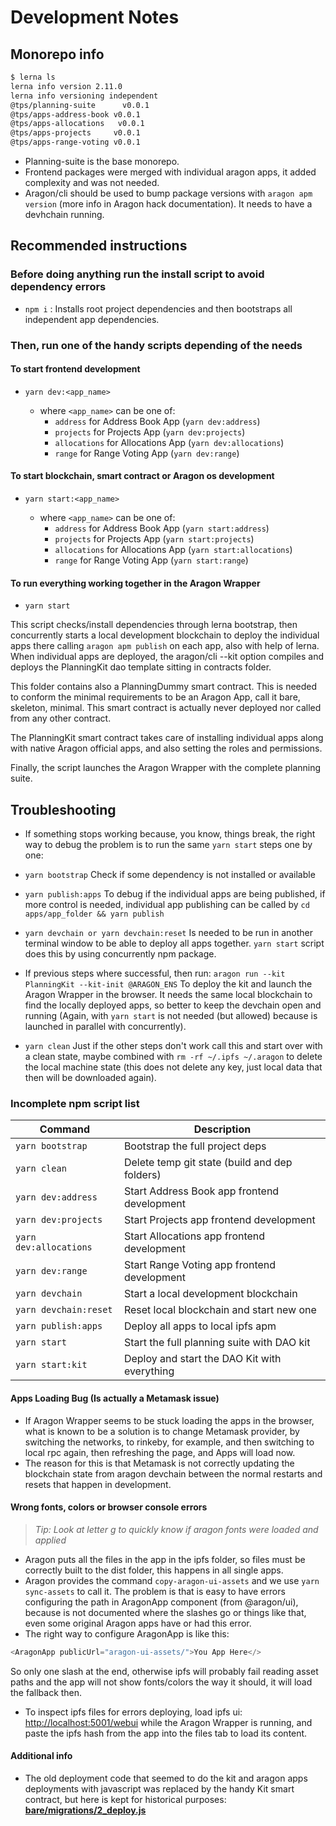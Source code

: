# Development Notes

## Monorepo info

```bash
$ lerna ls
lerna info version 2.11.0
lerna info versioning independent
@tps/planning-suite      v0.0.1
@tps/apps-address-book v0.0.1
@tps/apps-allocations   v0.0.1
@tps/apps-projects     v0.0.1
@tps/apps-range-voting v0.0.1
```

- Planning-suite is the base monorepo.
- Frontend packages were merged with individual aragon apps, it added complexity and was not needed.
- Aragon/cli should be used to bump package versions with `aragon apm version` (more info in Aragon hack documentation). It needs to have a devhchain running.

## Recommended instructions

### Before doing anything run the install script to avoid dependency errors

- `npm i` : Installs root project dependencies and then bootstraps all independent app dependencies.

### Then, run one of the handy scripts depending of the needs

#### To start frontend development

- `yarn dev:<app_name>`

  - where `<app_name>` can be one of:
    - `address` for Address Book App (`yarn dev:address`)
    - `projects` for Projects App (`yarn dev:projects`)
    - `allocations` for Allocations App (`yarn dev:allocations`)
    - `range` for Range Voting App (`yarn dev:range`)

#### To start blockchain, smart contract or Aragon os development

- `yarn start:<app_name>`

  - where `<app_name>` can be one of:
    - `address` for Address Book App (`yarn start:address`)
    - `projects` for Projects App (`yarn start:projects`)
    - `allocations` for Allocations App (`yarn start:allocations`)
    - `range` for Range Voting App (`yarn start:range`)

#### To run everything working together in the Aragon Wrapper

- `yarn start`

This script checks/install dependencies through lerna bootstrap, then concurrently starts a local development blockchain to deploy the individual apps there calling `aragon apm publish` on each app, also with help of lerna.
When individual apps are deployed, the aragon/cli --kit option compiles and deploys the PlanningKit dao template sitting in contracts folder.

This folder contains also a PlanningDummy smart contract. This is needed to conform the minimal requirements to be an Aragon App, call it bare, skeleton, minimal. This smart contract is actually never deployed nor called from any other contract.

The PlanningKit smart contract takes care of installing individual apps along with native Aragon official apps, and also setting the roles and permissions.

Finally, the script launches the Aragon Wrapper with the complete planning suite.

## Troubleshooting

- If something stops working because, you know, things break, the right way to debug the problem is to run the same `yarn start` steps one by one:
- `yarn bootstrap`
  Check if some dependency is not installed or available
- `yarn publish:apps`
  To debug if the individual apps are being published, if more control is needed, individual app publishing can be called by `cd apps/app_folder && yarn publish`
- `yarn devchain or yarn devchain:reset`
  Is needed to be run in another terminal window to be able to deploy all apps together. `yarn start` script does this by using concurrently npm package.
- If previous steps where successful, then run: `aragon run --kit PlanningKit --kit-init @ARAGON_ENS`
  To deploy the kit and launch the Aragon Wrapper in the browser.
  It needs the same local blockchain to find the locally deployed apps, so better to keep the devchain open and running (Again, with `yarn start` is not needed (but allowed) because is launched in parallel with concurrently).

- `yarn clean`
  Just if the other steps don't work call this and start over with a clean state, maybe combined with `rm -rf ~/.ipfs ~/.aragon` to delete the local machine state (this does not delete any key, just local data that then will be downloaded again).

### Incomplete npm script list

| Command                | Description                                   |
| ---------------------- | --------------------------------------------- |
| `yarn bootstrap`       | Bootstrap the full project deps               |
| `yarn clean`           | Delete temp git state (build and dep folders) |
| `yarn dev:address`     | Start Address Book app frontend development   |
| `yarn dev:projects`    | Start Projects app frontend development       |
| `yarn dev:allocations` | Start Allocations app frontend development    |
| `yarn dev:range`       | Start Range Voting app frontend development   |
| `yarn devchain`        | Start a local development blockchain          |
| `yarn devchain:reset`  | Reset local blockchain and start new one      |
| `yarn publish:apps`    | Deploy all apps to local ipfs apm             |
| `yarn start`           | Start the full planning suite with DAO kit    |
| `yarn start:kit`       | Deploy and start the DAO Kit with everything  |

#### Apps Loading Bug (Is actually a Metamask issue)

- If Aragon Wrapper seems to be stuck loading the apps in the browser, what is known to be a solution is to change Metamask provider, by switching the networks, to rinkeby, for example, and then switching to local rpc again, then refreshing the page, and Apps will load now.
- The reason for this is that Metamask is not correctly updating the blockchain state from aragon devchain between the normal restarts and resets that happen in development.

#### Wrong fonts, colors or browser console errors

> _Tip: Look at letter g to quickly know if aragon fonts were loaded and applied_

- Aragon puts all the files in the app in the ipfs folder, so files must be correctly built to the dist folder, this happens in all single apps.
- Aragon provides the command `copy-aragon-ui-assets` and we use `yarn sync-assets` to call it. The problem is that is easy to have errors configuring the path in AragonApp component (from @aragon/ui), because is not documented where the slashes go or things like that, even some original Aragon apps have or had this error.
- The right way to configure AragonApp is like this:

```js
<AragonApp publicUrl="aragon-ui-assets/">You App Here</>
```

So only one slash at the end, otherwise ipfs will probably fail reading asset paths and the app will not show fonts/colors the way it should, it will load the fallback then.

- To inspect ipfs files for errors deploying, load ipfs ui: <http://localhost:5001/webui> while the Aragon Wrapper is running, and paste the ipfs hash from the app into the files tab to load its content.

#### Additional info

- The old deployment code that seemed to do the kit and aragon apps deployments with javascript was replaced by the handy Kit smart contract, but here is kept for historical purposes: [**bare/migrations/2_deploy.js**](https://github.com/AutarkLabs/planning-suite/blob/bfb0900b6c15d91bc1d0d9967c6f5c46c3b9dd27/wip-apps/bare/migrations/2_deploy.js)
